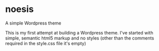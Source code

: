 noesis
======

A simple Wordpress theme

This is my first attempt at building a Wordpress theme. I've started with simple, semantic html5 markup and no styles (other than the comments required in the style.css file it's empty)
